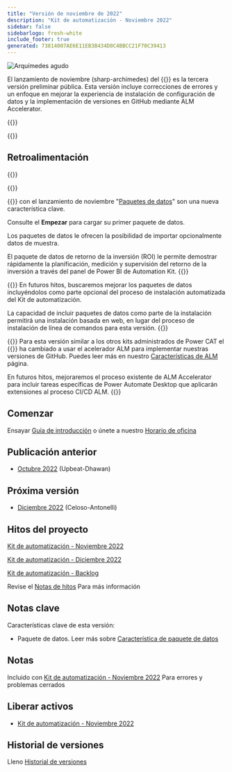 ```yaml
---
title: "Versión de noviembre de 2022"
description: "Kit de automatización - Noviembre 2022"
sidebar: false
sidebarlogo: fresh-white
include_footer: true
generated: 73814007AE6E11EB3B434D0C4BBCC21F70C39413
---
```


<div class="optional">

![Arquímedes agudo](/images/sharp-archimedes.png)

El lanzamiento de noviembre (sharp-archimedes) del {{<product-name>}} es la tercera versión preliminar pública. Esta versión incluye correcciones de errores y un enfoque en mejorar la experiencia de instalación de configuración de datos y la implementación de versiones en GitHub mediante ALM Accelerator.

</div>

{{<presentation slides="1,2,3">}}

<div class="optional">

{{<presentationStyles>}}

## Retroalimentación

{{<questions name="/content/es/releases/november-2022.json" completed="Gracias por proporcionar comentarios" showNavigationButtons="false" locale="es">}}

</div>

{{<slideStyles>}}

{{<slide  id="slide1" audio="releases/november-2022/DataPacks.mp3" description="Automation Kit Overview" image="releases/november-2022/DataPacks.svg" >}}
con el lanzamiento de noviembre "[Paquetes de datos](/es/features/datapacks)" son una nueva característica clave.

Consulte el **Empezar** para cargar su primer paquete de datos.

Los paquetes de datos le ofrecen la posibilidad de importar opcionalmente datos de muestra.

El paquete de datos de retorno de la inversión (ROI) le permite demostrar rápidamente la planificación, medición y supervisión del retorno de la inversión a través del panel de Power BI de Automation Kit.
{{</slide>}}

{{<slide  id="slide2" audio="releases/november-2022/DataPacks-WhatsNext.mp3" description="Automation Kit Features" image="releases/november-2022/DataPacks-WhatsNext.svg?v=1" >}}
En futuros hitos, buscaremos mejorar los paquetes de datos incluyéndolos como parte opcional del proceso de instalación automatizada del Kit de automatización.

La capacidad de incluir paquetes de datos como parte de la instalación permitirá una instalación basada en web, en lugar del proceso de instalación de línea de comandos para esta versión.
{{</slide>}}


{{<slide id="slide3" audio="releases/november-2022/alm-roadmap.mp3" description="ALM Roadmap" localImage="/images/illustrations/alm-roadmap-2022-11.svg" >}}
Para esta versión similar a los otros kits administrados de Power CAT el {{<product-name>}} ha cambiado a usar el acelerador ALM para implementar nuestras versiones de GitHub. Puedes leer más en nuestro [Características de ALM](/es/features/alm) página.

En futuros hitos, mejoraremos el proceso existente de ALM Accelerator para incluir tareas específicas de Power Automate Desktop que aplicarán extensiones al proceso CI/CD ALM.
{{</slide>}}

<div class="optional">

## Comenzar

Ensayar [Guía de introducción](/es/get-started) o únete a nuestro [Horario de oficina](/es/office-hours)

## Publicación anterior

- [Octubre 2022](/es/releases/october-2022) (Upbeat-Dhawan)

## Próxima versión

- [Diciembre 2022](/es/releases/december-2022) (Celoso-Antonelli)

## Hitos del proyecto

[Kit de automatización - Noviembre 2022](https://github.com/orgs/microsoft/projects/486/views/4)

[Kit de automatización - Diciembre 2022](https://github.com/orgs/microsoft/projects/486/views/5)

[Kit de automatización - Backlog](https://github.com/orgs/microsoft/projects/486/views/1)

Revise el [Notas de hitos](/es/releases/milestones) Para más información

## Notas clave

Características clave de esta versión:

- Paquete de datos. Leer más sobre [Característica de paquete de datos](/es/features/datapacks)

## Notas

Incluido con [Kit de automatización - Noviembre 2022](https://github.com/microsoft/powercat-automation-kit/releases/tag/AutomationKit-November2022) Para errores y problemas cerrados

## Liberar activos

- [Kit de automatización - Noviembre 2022](https://github.com/microsoft/powercat-automation-kit/releases/tag/AutomationKit-November2022)

## Historial de versiones

Lleno [Historial de versiones](/es/releases)

</div>
